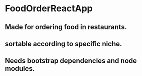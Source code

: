 # FoodOrderReactApp
## Made for ordering food in restaurants.
## sortable according to specific niche.
## Needs bootstrap dependencies and node modules.
